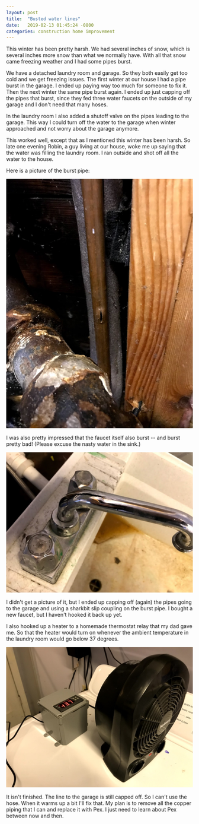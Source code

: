 ```yaml
---
layout: post
title:  "Busted water lines"
date:   2019-02-13 01:45:24 -0800
categories: construction home improvement
---
```


This winter has been pretty harsh. We had several inches of snow, which is several inches more snow than what we normally have. With all that snow came freezing weather and I had some pipes burst.

We have a detached laundry room and garage. So they both easily get too cold and we get freezing issues. The first winter at our house I had a pipe burst in the garage. I ended up paying way too much for someone to fix it. Then the next winter the same pipe burst again. I ended up just capping off the pipes that burst, since they fed three water faucets on the outside of my garage and I don't need that many hoses. 

In the laundry room I also added a shutoff valve on the pipes leading to the garage. This way I could turn off the water to the garage when winter approached and not worry about the garage anymore.

This worked well, except that as I mentioned this winter has been harsh.
So late one evening Robin, a guy living at our house, woke me up saying that the water was filling the laundry room. I ran outside and shot off all the water to the house.

Here is a picture of the burst pipe:

![burst pipe](/assets/images/water/burst-pipe.jpg)

I was also pretty impressed that the faucet itself also burst -- and burst pretty bad! (Please excuse the nasty water in the sink.)

![burst faucet](/assets/images/water/burst-faucet.jpg)

I didn't get a picture of it, but I ended up capping off (again) the pipes going to the garage and using a sharkbit slip coupling on the burst pipe. I bought a new faucet, but I haven't hooked it back up yet.

I also hooked up a heater to a homemade thermostat relay that my dad gave me. So that the heater would turn on whenever the ambient temperature in the laundry room would go below 37 degrees.

![burst faucet](/assets/images/water/heater.jpg)

It isn't finished. The line to the garage is still capped off. So I can't use the hose. When it warms up a bit I'll fix that. My plan is to remove all the copper piping that I can and replace it with Pex. I just need to learn about Pex between now and then.
